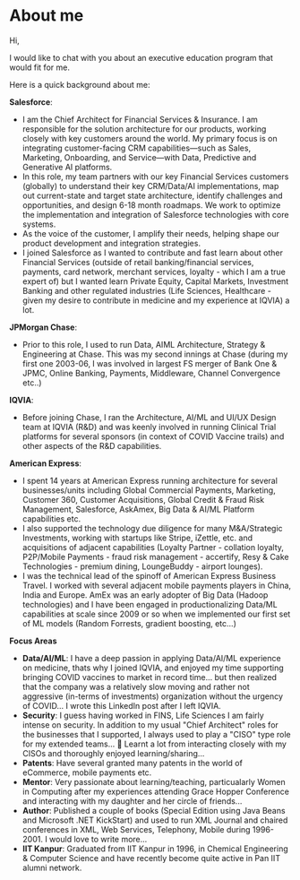 # About me


Hi, 

I would like to chat with you about an executive education program that would fit for me. 

Here is a quick background about me:

**Salesforce**: 
- I am the Chief Architect for Financial Services & Insurance. I am responsible for the solution architecture for our products, working closely with key customers around the world. My primary focus is on integrating customer-facing CRM capabilities—such as Sales, Marketing, Onboarding, and Service—with Data, Predictive and Generative AI platforms.
- In this role, my team partners with our key Financial Services customers (globally) to understand their key CRM/Data/AI implementations, map out current-state and target state architecture, identify challenges and opportunities, and design 6-18 month roadmaps. We work to optimize the implementation and integration of Salesforce technologies with core systems.
- As the voice of the customer, I amplify their needs, helping shape our product development and integration strategies.
- I joined Salesforce as I wanted to contribute and fast learn about other Financial Services (outside of retail banking/financial services, payments, card network, merchant services, loyalty - which I am a true expert of) but I wanted learn Private Equity, Capital Markets, Investment Banking and other regulated industries (Life Sciences, Healthcare - given my desire to contribute in medicine and my experience at IQVIA) a lot.

**JPMorgan Chase**: 
- Prior to this role, I used to run Data, AIML Architecture, Strategy & Engineering at Chase. This was my second innings at Chase (during my first one 2003-06,  I was involved in largest FS merger of Bank One & JPMC, Online Banking, Payments, Middleware, Channel Convergence etc..)

**IQVIA**:
- Before joining Chase, I ran the Architecture, AI/ML and UI/UX Design team at IQVIA (R&D) and was keenly involved in running Clinical Trial platforms for several sponsors (in context of COVID Vaccine trails) and other aspects of the R&D capabilities.

**American Express**: 
- I spent 14 years at American Express running architecture for several businesses/units including Global Commercial Payments, Marketing, Customer 360, Customer Acquisitions, Global Credit & Fraud Risk Management, Salesforce, AskAmex, Big Data & AI/ML Platform capabilities etc.
- I also supported the technology due diligence for many M&A/Strategic Investments, working with startups like Stripe, iZettle, etc. and acquisitions of adjacent capabilities (Loyalty Partner - collation loyalty, P2P/Mobile Payments - fraud risk management - accertify, Resy & Cake Technologies - premium dining, LoungeBuddy - airport lounges).
- I was the technical lead of the spinoff of American Express Business Travel. I worked with several adjacent mobile payments players in China, India and Europe. AmEx was an early adopter of Big Data (Hadoop technologies) and I have been engaged in productionalizing Data/ML capabilities at scale since 2009 or so when we implemented our first set of ML models (Random Forrests, gradient boosting, etc...)

**Focus Areas** 
- **Data/AI/ML**: I have a deep passion in applying Data/AI/ML experience on medicine, thats why I joined IQVIA, and enjoyed my time supporting bringing COVID vaccines to market in record time... but then realized that the company was a relatively slow moving and rather not aggressive (in-terms of investments) organization without the urgency of COVID... I wrote this LinkedIn post after I left IQVIA. 
- **Security**: I guess having worked in FINS, Life Sciences I am fairly intense on security. In addition to my usual "Chief Architect" roles for the businesses that I supported, I always used to play a "CISO" type role for my extended teams... :slightly_smiling_face: Learnt a lot from interacting closely with my CISOs and thoroughly enjoyed learning/sharing...
- **Patents**: Have several granted many patents in the world of eCommerce, mobile payments etc.
- **Mentor**: Very passionate about learning/teaching, particualarly Women in Computing after my experiences attending Grace Hopper Conference and interacting with my daughter and her circle of friends...
- **Author**: Published a couple of books (Special Edition using Java Beans and Microsoft .NET KickStart) and used to run XML Journal and chaired conferences in XML, Web Services, Telephony, Mobile during 1996-2001. I would love to write more...
- **IIT Kanpur**: Graduated from IIT Kanpur in 1996, in Chemical Engineering & Computer Science and have recently become quite active in Pan IIT alumni network.
